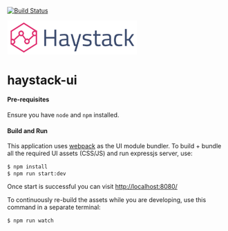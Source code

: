 
[![Build Status](https://travis-ci.org/ExpediaDotCom/haystack-ui.svg?branch=master)](https://travis-ci.org/ExpediaDotCom/haystack-ui)

<img src="/public/images/assets/logo_with_title_transparent.png" width="300" />

# haystack-ui

#### Pre-requisites

Ensure you have `node` and `npm` installed.

#### Build and Run

This application uses [webpack](https://webpack.github.io/) as the UI module bundler. To build + bundle all the required UI assets (CSS/JS) and run expressjs server, use:

```
$ npm install
$ npm run start:dev
```

Once start is successful you can visit [http://localhost:8080/](http://localhost:8080/)

To continuously re-build the assets while you are developing, use this command in a separate terminal:

```
$ npm run watch
```
